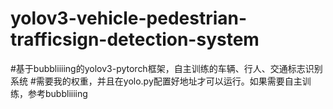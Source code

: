 # yolov3-vehicle-pedestrian-trafficsign-detection-system
#基于bubbliiiing的yolov3-pytorch框架，自主训练的车辆、行人、交通标志识别系统 
#需要我的权重，并且在yolo.py配置好地址才可以运行。如果需要自主训练，参考bubbliiiing
